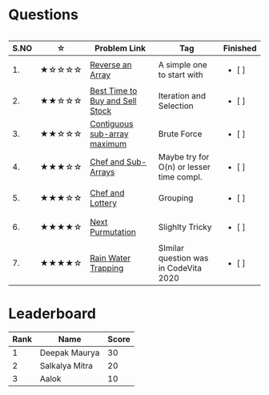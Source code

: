# Questions

<table>
<tr align="left">  

| S.NO | ☆   | Problem Link | Tag | Finished    |
|--------| --- | ----------------------------- | ------ |  ------------------------- |
| 1. | ★☆☆☆☆ | [Reverse an Array](https://www.codechef.com/problems/DBIT01)                                         | A simple one to start with | <ul> <li> [ ] </li> </ul> |
|  2.| ★★☆☆☆ | [Best Time to Buy and Sell Stock](https://leetcode.com/problems/best-time-to-buy-and-sell-stock/)    | Iteration and Selection | <ul> <li> [ ] </li> </ul> |
|  3.| ★★☆☆☆ | [Contiguous sub-array maximum](https://www.codechef.com/problems/ARRCONTG)                           | Brute Force | <ul> <li> [ ] </li> </ul> |
|  4.| ★★★☆☆ | [Chef and Sub-Arrays](https://www.codechef.com/problems/CHEFARRP/)                                   | Maybe try for O(n) or lesser time compl. | <ul> <li> [ ] </li> </ul> |
|  5.| ★★★☆☆ | [Chef and Lottery](https://www.codechef.com/problems/ERROR4)                                         | Grouping | <ul> <li> [ ] </li> </ul> |
|  6.| ★★★★☆ | [Next Purmutation](https://leetcode.com/problems/next-permutation/)                                  | Slighlty Tricky | <ul> <li> [ ] </li> </ul> |
|  7.| ★★★★☆ | [Rain Water Trapping](https://www.codechef.com/problems/CRES102)                                     | SImilar question was in CodeVita 2020  | <ul> <li> [ ] </li> </ul> |

</tr>

# Leaderboard

| Rank |   Name   | Score|
|------| -------- | ---- |
| 1 | Deepak Maurya | 30 |
| 2 | Salkalya Mitra | 20 |
| 3 | Aalok | 10 |

</tr>
<table>
